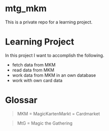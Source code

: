 # mtg_mkm
This is a private repo for a learning project.

# Learning Project
In this project I want to accomplish the following.
- fetch data from MKM
- read data from MKM
- work data from MKM in an own database
- work with own card data


# Glossar
> MKM = MagicKartenMarkt = Cardmarket

> MtG = Magic the Gathering
